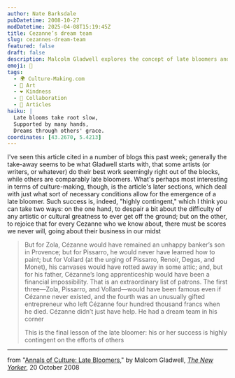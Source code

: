 ```yaml
---
author: Nate Barksdale
pubDatetime: 2008-10-27
modDatetime: 2025-04-08T15:19:45Z
title: Cezanne’s dream team
slug: cezannes-dream-team
featured: false
draft: false
description: Malcolm Gladwell explores the concept of late bloomers and the vital support systems behind their success in his article. "But for Zola, Cézanne would have remained an unhappy banker’s son in Provence; but for Pissarro, he would never have learned how to paint..."
emoji: 🎨
tags:
  - 🌍 Culture-Making.com
  - 🎨 Art
  - ❤️ Kindness
  - 🤝 Collaboration
  - 📖 Articles
haiku: |
  Late blooms take root slow,  
  Supported by many hands,  
  Dreams through others' grace.
coordinates: [43.2670, 5.4213]
---
```


I've seen this article cited in a number of blogs this past week; generally the take-away seems to be what Gladwell starts with, that some artists (or writers, or whatever) do their best work seemingly right out of the blocks, while others are comparably late bloomers. What's perhaps most interesting in terms of culture-making, though, is the article's later sections, which deal with just what sort of necessary conditions allow for the emergence of a late bloomer. Such success is, indeed, "highly contingent," which I think you can take two ways: on the one hand, to despair a bit about the difficulty of any artistic or cultural greatness to ever get off the ground; but on the other, to rejoice that for every Cezanne who we know about, there must be scores we never will, going about their business in our midst

> But for Zola, Cézanne would have remained an unhappy banker’s son in Provence; but for Pissarro, he would never have learned how to paint; but for Vollard (at the urging of Pissarro, Renoir, Degas, and Monet), his canvases would have rotted away in some attic; and, but for his father, Cézanne’s long apprenticeship would have been a financial impossibility. That is an extraordinary list of patrons. The first three—Zola, Pissarro, and Vollard—would have been famous even if Cézanne never existed, and the fourth was an unusually gifted entrepreneur who left Cézanne four hundred thousand francs when he died. Cézanne didn’t just have help. He had a dream team in his corner
>
> This is the final lesson of the late bloomer: his or her success is highly contingent on the efforts of others

---

from "[Annals of Culture: Late Bloomers](http://www.newyorker.com/reporting/2008/10/20/081020fa_fact_gladwell?currentPage=all)," by Malcom Gladwell, [_The New Yorker_](http://www.newyorker.com/reporting/2008/10/20/081020fa_fact_gladwell?currentPage=all), 20 October 2008
